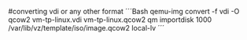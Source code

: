 #converting vdi or any other format
´´´Bash
qemu-img convert -f vdi -O qcow2 vm-tp-linux.vdi vm-tp-linux.qcow2
qm importdisk 1000 /var/lib/vz/template/iso/image.qcow2 local-lv
´´´
